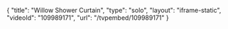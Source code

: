{
    "title": "Willow Shower Curtain",
    "type": "solo",
    "layout": "iframe-static",
    "videoId": "109989171",
    "url": "\/tvpembed\/109989171"
}